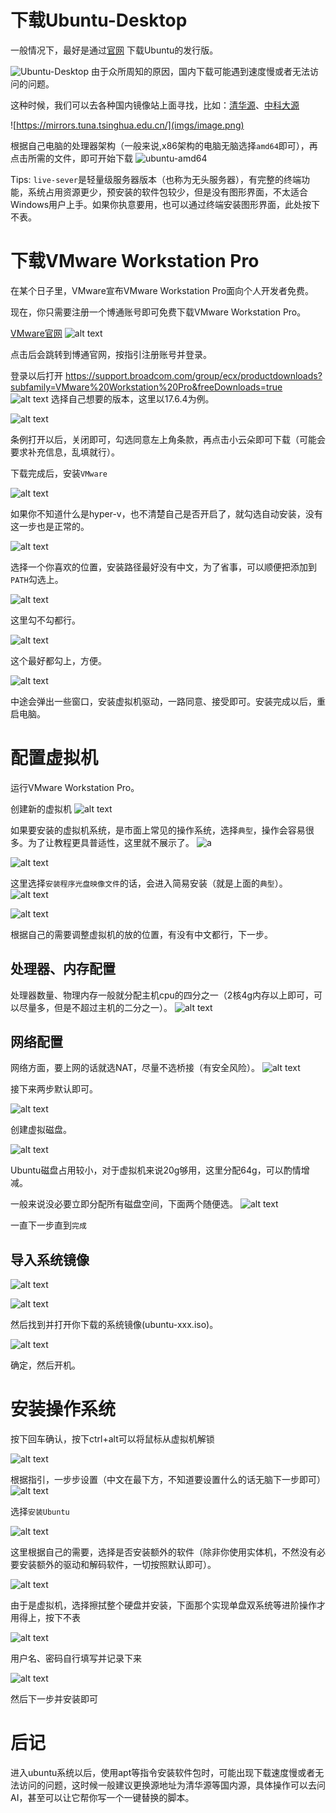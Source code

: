 # 下载Ubuntu-Desktop
一般情况下，最好是通过[官网](https://ubuntu.com/download/desktop) 下载Ubuntu的发行版。

![Ubuntu-Desktop](imgs/image-1.png)
由于众所周知的原因，国内下载可能遇到速度慢或者无法访问的问题。

这种时候，我们可以去各种国内镜像站上面寻找，比如：[清华源](https://mirrors.tuna.tsinghua.edu.cn/ubuntu-releases/)、[中科大源](https://mirrors.ustc.edu.cn/ubuntu-releases/)

![https://mirrors.tuna.tsinghua.edu.cn/](imgs/image.png)

根据自己电脑的处理器架构（一般来说,x86架构的电脑无脑选择`amd64`即可），再点击所需的文件，即可开始下载
![ubuntu-amd64](imgs/image-2.png)

Tips: `live-sever`是轻量级服务器版本（也称为无头服务器），有完整的终端功能，系统占用资源更少，预安装的软件包较少，但是没有图形界面，不太适合Windows用户上手。如果你执意要用，也可以通过终端安装图形界面，此处按下不表。

# 下载VMware Workstation Pro
在某个日子里，VMware宣布VMware Workstation Pro面向个人开发者免费。

现在，你只需要注册一个博通账号即可免费下载VMware Workstation Pro。

[VMware官网](https://www.vmware.com/products/desktop-hypervisor/workstation-and-fusion)
![alt text](imgs/image-3.png)

点击后会跳转到博通官网，按指引注册账号并登录。

登录以后打开 https://support.broadcom.com/group/ecx/productdownloads?subfamily=VMware%20Workstation%20Pro&freeDownloads=true<br>
![alt text](imgs/image-4.png)
选择自己想要的版本，这里以17.6.4为例。

![alt text](imgs/image-6.png)

条例打开以后，关闭即可，勾选同意左上角条款，再点击小云朵即可下载（可能会要求补充信息，乱填就行）。

下载完成后，安装`VMware`

![alt text](imgs/image-8.png)

如果你不知道什么是hyper-v，也不清楚自己是否开启了，就勾选自动安装，没有这一步也是正常的。

![alt text](imgs/image-9.png)

选择一个你喜欢的位置，安装路径最好没有中文，为了省事，可以顺便把添加到`PATH`勾选上。

![alt text](imgs/image-10.png)

这里勾不勾都行。

![alt text](imgs/image-11.png)

这个最好都勾上，方便。

![alt text](imgs/image-12.png)

中途会弹出一些窗口，安装虚拟机驱动，一路同意、接受即可。安装完成以后，重启电脑。

# 配置虚拟机
运行VMware Workstation Pro。

创建新的虚拟机
![alt text](imgs/image-13.png)

如果要安装的虚拟机系统，是市面上常见的操作系统，选择`典型`，操作会容易很多。为了让教程更具普适性，这里就不展示了。
![a](imgs/image-14.png)

![alt text](imgs/image-15.png)

这里选择`安装程序光盘映像文件`的话，会进入简易安装（就是上面的`典型`）。
![alt text](imgs/image-16.png)

![alt text](imgs/image-17.png)

根据自己的需要调整虚拟机的放的位置，有没有中文都行，下一步。
## 处理器、内存配置

处理器数量、物理内存一般就分配主机cpu的四分之一（2核4g内存以上即可，可以尽量多，但是不超过主机的二分之一）。
![alt text](imgs/image-19.png)


## 网络配置
网络方面，要上网的话就选NAT，尽量不选桥接（有安全风险）。
![alt text](imgs/image-20.png)

接下来两步默认即可。

![alt text](imgs/image-21.png)

创建虚拟磁盘。

![alt text](imgs/image-22.png)

Ubuntu磁盘占用较小，对于虚拟机来说20g够用，这里分配64g，可以酌情增减。

一般来说没必要立即分配所有磁盘空间，下面两个随便选。
![alt text](imgs/image-24.png)

一直下一步直到`完成`


## 导入系统镜像

![alt text](imgs/image-25.png)

![alt text](imgs/image-26.png)

然后找到并打开你下载的系统镜像(ubuntu-xxx.iso)。

![alt text](imgs/image-27.png)

确定，然后开机。

# 安装操作系统
按下回车确认，按下ctrl+alt可以将鼠标从虚拟机解锁

![alt text](imgs/image-28.png)

根据指引，一步步设置（中文在最下方，不知道要设置什么的话无脑下一步即可）
![alt text](imgs/image-29.png)

选择`安装Ubuntu`

![alt text](imgs/image-30.png)

这里根据自己的需要，选择是否安装额外的软件（除非你使用实体机，不然没有必要安装额外的驱动和解码软件，一切按照默认即可）。

![alt text](imgs/image-32.png)

由于是虚拟机，选择擦拭整个硬盘并安装，下面那个实现单盘双系统等进阶操作才用得上，按下不表

![alt text](imgs/image-33.png)

用户名、密码自行填写并记录下来

![alt text](imgs/image-34.png)

然后下一步并安装即可

# 后记

进入ubuntu系统以后，使用apt等指令安装软件包时，可能出现下载速度慢或者无法访问的问题，这时候一般建议更换源地址为清华源等国内源，具体操作可以去问AI，甚至可以让它帮你写一个一键替换的脚本。
